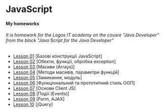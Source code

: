 # JavaScript
<h4>My homeworks</h4>
<h6>It is homework for the Logos IT academy on the cousre "Java Developer" from the block "Java Script for the Java Developer"</h6>
<ul>
    <li>
        <a href="https://github.com/olegnakhod/java_script_for_java_dev/tree/all_homework/Lesson-01">Lesson 01</a> [Базові конструкції JavaScript]</li>
    <li>
        <a href="https://github.com/olegnakhod/JavaScriptForJavaDev/tree/all_homework/Lesson-02">Lesson 02</a> [Обєкти, функції, обробка exception]</li>
    <li>
        <a href="https://github.com/olegnakhod/JavaScriptForJavaDev/tree/all_homework/Lesson-03">Lesson 03</a> [Масиви (Arrays)]</li>   
    <li>
        <a href="https://github.com/olegnakhod/JavaScriptForJavaDev/tree/all_homework/Lesson-04">Lesson 04</a> [Методи масивів, параметри функцій]</li>   
     <li>
        <a href="https://github.com/olegnakhod/JavaScriptForJavaDev/tree/all_homework/Lesson-05">Lesson 05</a> [Замикання, модуль]</li>
    <li>
        <a href="https://github.com/olegnakhod/JavaScriptForJavaDev/tree/all_homework/Lesson-06">Lesson 06</a> [Функціональний та прототипний стиль ООП]</li> 
     <li>
        <a href="https://github.com/olegnakhod/JavaScriptForJavaDev/tree/all_homework/Lesson-07">Lesson 07</a> [Основи Client JS]</li>
     <li>
        <a href="https://github.com/olegnakhod/JavaScriptForJavaDev/tree/all_homework/Lesson-08">Lesson 08</a> [Події (Events)]</li>
    <li>
        <a href="https://github.com/olegnakhod/JavaScriptForJavaDev/tree/all_homework/Lesson-09">Lesson 09</a> [Form, AJAX]</li>
    <li>
        <a href="https://github.com/olegnakhod/JavaScriptForJavaDev/tree/all_homework/Lesson-10">Lesson 10</a> [jQuery]</li>
</ul>
